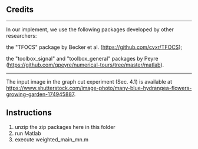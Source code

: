 ## Credits
************************
In our implement, we use the following packages developed by other researchers:

the "TFOCS" package by Becker et al. (https://github.com/cvxr/TFOCS);

the "toolbox_signal" and "toolbox_general" packages by Peyre (https://github.com/gpeyre/numerical-tours/tree/master/matlab).

************************
The input image in the graph cut experiment (Sec. 4.1) is available at https://www.shutterstock.com/image-photo/many-blue-hydrangea-flowers-growing-garden-174945887.

## Instructions
1. unzip the zip packages here in this folder
2. run Matlab
3. execute weighted_main_mn.m
